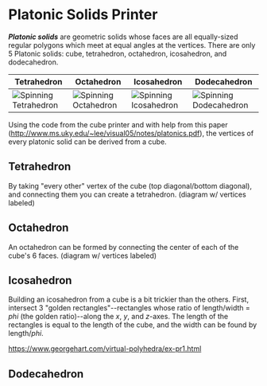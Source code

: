 # Platonic Solids Printer

***Platonic solids*** are geometric solids whose faces are all equally-sized regular polygons which meet at equal angles at the vertices. There are only 5 Platonic solids: cube, tetrahedron, octahedron, icosahedron, and dodecahedron.

| Tetrahedron | Octahedron | Icosahedron | Dodecahedron |
| ----------- | ---------- | ----------- | ------------ |
|![Spinning Tetrahedron](https://media1.giphy.com/media/zgwfSZ9FPRAESzk4O1/giphy.gif)|![Spinning Octahedron](https://media3.giphy.com/media/yf3RsqHOmlM6eVzYbV/giphy.gif)|![Spinning Icosahedron](https://media0.giphy.com/media/b51yW3VUzUAgSZ4aHa/giphy.gif)|![Spinning Dodecahedron](https://media3.giphy.com/media/BiuElm4k1VLRvsAmEM/giphy.gif)|

Using the code from the cube printer and with help from this paper (http://www.ms.uky.edu/~lee/visual05/notes/platonics.pdf), the vertices of every platonic solid can be derived from a cube. 

## Tetrahedron

By taking "every other" vertex of the cube (top diagonal/bottom diagonal), and connecting them you can create a tetrahedron.
(diagram w/ vertices labeled)

## Octahedron

An octahedron can be formed by connecting the center of each of the cube's 6 faces.
(diagram w/ vertices labeled)

## Icosahedron

Building an icosahedron from a cube is a bit trickier than the others. First, intersect 3 "golden rectangles"--rectangles whose ratio of length/width = $phi$ (the golden ratio)--along the $x$, $y$, and $z$-axes. The length of the rectangles is equal to the length of the cube, and the width can be found by length/$phi$. 

https://www.georgehart.com/virtual-polyhedra/ex-pr1.html

## Dodecahedron

